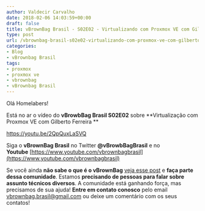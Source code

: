 ```yaml
---
author: Valdecir Carvalho
date: 2018-02-06 14:03:59+00:00
draft: false
title: vBrownBag Brasil - S02E02 - Virtualizando com Proxmox VE com Gilberto Ferreira
type: post
url: /vbrownbag-brasil-s02e02-virtualizando-com-proxmox-ve-com-gilberto-ferreira/
categories:
- Blog
- vBrownbag Brasil
tags:
- proxmox
- proxmox ve
- vbrownbag
- vBrownbag Brasil
---
```


Olá Homelabers!

Está no ar o vídeo do **vBrowbBag Brasil S02E02** sobre **Virtualização com Proxmox VE com Gilberto Ferreira **

https://youtu.be/2QpQuxLaSVQ

Siga o **vBrownBag Brasil** no Twitter **@vBrowbBagBrasil** e no **Youtube** [https://www.youtube.com/vbrownbagbrasil](https://www.youtube.com/vbrownbagbrasil)

Se você ainda **não sabe o que é o vBrownBag** [veja esse post](http://homelaber.com.br/comunidade-vbrownbag-chega-ao-brasil-com-conteudo-em-portugues/) e **faça parte dessa comunidade**. Estamos **precisando de pessoas para falar sobre assunto técnicos diversos**. A comunidade está ganhando força, mas precisamos de sua ajuda! **Entre em contato conosco** pelo email vbrownbag.brasil@gmail.com ou deixe um comentário com os seus contatos!
